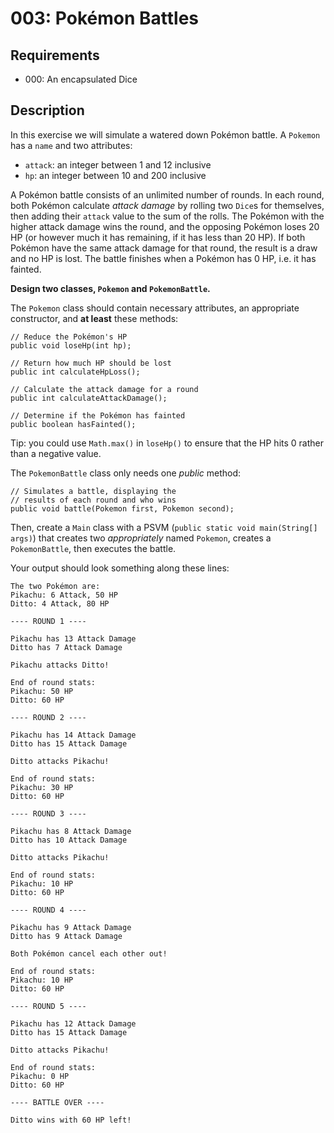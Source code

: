 # 003: Pokémon Battles

## Requirements
- 000: An encapsulated Dice

## Description

In this exercise we will simulate a watered down Pokémon battle. A `Pokemon` has a `name` and two attributes:
- `attack`: an integer between 1 and 12 inclusive
- `hp`: an integer between 10 and 200 inclusive

A Pokémon battle consists of an unlimited number of rounds. In each round, both Pokémon calculate *attack damage* by rolling two `Dice`s for themselves, then adding their `attack` value to the sum of the rolls. The Pokémon with the higher attack damage wins the round, and the opposing Pokémon loses 20 HP (or however much it has remaining, if it has less than 20 HP). If both Pokémon have the same attack damage for that round, the result is a draw and no HP is lost. The battle finishes when a Pokémon has 0 HP, i.e. it has fainted.

**Design two classes, `Pokemon` and `PokemonBattle`.**

The `Pokemon` class should contain necessary attributes, an appropriate constructor, and **at least** these methods:
```
// Reduce the Pokémon's HP
public void loseHp(int hp);

// Return how much HP should be lost
public int calculateHpLoss();

// Calculate the attack damage for a round
public int calculateAttackDamage();

// Determine if the Pokémon has fainted
public boolean hasFainted();
``` 

Tip: you could use `Math.max()` in `loseHp()` to ensure that the HP hits 0 rather than a negative value.  

The `PokemonBattle` class only needs one *public* method:
```
// Simulates a battle, displaying the  
// results of each round and who wins
public void battle(Pokemon first, Pokemon second);
```

Then, create a `Main` class with a PSVM (`public static void main(String[] args)`) that creates two *appropriately* named `Pokemon`, creates a `PokemonBattle`, then executes the battle.

Your output should look something along these lines:
```
The two Pokémon are:
Pikachu: 6 Attack, 50 HP
Ditto: 4 Attack, 80 HP

---- ROUND 1 ----

Pikachu has 13 Attack Damage
Ditto has 7 Attack Damage

Pikachu attacks Ditto!

End of round stats:
Pikachu: 50 HP
Ditto: 60 HP

---- ROUND 2 ----

Pikachu has 14 Attack Damage
Ditto has 15 Attack Damage

Ditto attacks Pikachu!

End of round stats:
Pikachu: 30 HP
Ditto: 60 HP

---- ROUND 3 ----

Pikachu has 8 Attack Damage
Ditto has 10 Attack Damage

Ditto attacks Pikachu!

End of round stats:
Pikachu: 10 HP
Ditto: 60 HP

---- ROUND 4 ----

Pikachu has 9 Attack Damage
Ditto has 9 Attack Damage

Both Pokémon cancel each other out!

End of round stats:
Pikachu: 10 HP
Ditto: 60 HP

---- ROUND 5 ----

Pikachu has 12 Attack Damage
Ditto has 15 Attack Damage

Ditto attacks Pikachu!

End of round stats:
Pikachu: 0 HP
Ditto: 60 HP

---- BATTLE OVER ----

Ditto wins with 60 HP left!
```
